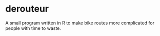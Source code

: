# derouteur
A small program written in R to make bike routes more complicated for people with time to waste.
